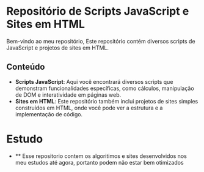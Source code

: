# Repositório de Scripts JavaScript e Sites em HTML

Bem-vindo ao meu repositório, Este repositório contém diversos scripts de JavaScript e projetos de sites em HTML.

## Conteúdo

- **Scripts JavaScript**: Aqui você encontrará diversos scripts que demonstram funcionalidades específicas, como cálculos, manipulação de DOM e interatividade em páginas web.
- **Sites em HTML**: Este repositório também inclui projetos de sites simples construídos em HTML, onde você pode ver a estrutura e a implementação de código.

# Estudo

- ** Esse repositorio contem os algoritimos e sites desenvolvidos nos meu estudos até agora, portanto podem não estar bem otimizados 

